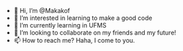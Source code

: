 - 👋 Hi, I’m @Makakof
- 👀 I’m interested in learning to make a good code
- 🌱 I’m currently learning in UFMS
- 💞️ I’m looking to collaborate on my friends and my future!
- 📫 How to reach me? Haha, I come to you.

<!---
Makakof/Makakof is a ✨ special ✨ repository because its `README.md` (this file) appears on your GitHub profile.
You can click the Preview link to take a look at your changes.
--->
